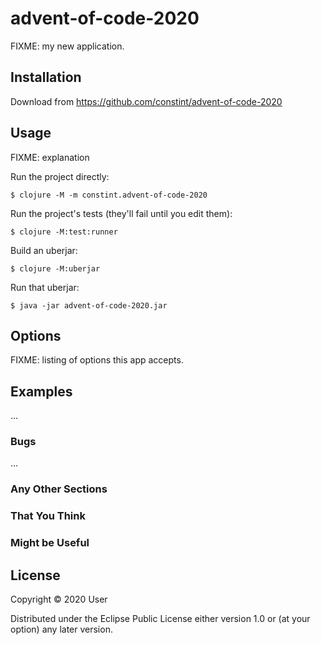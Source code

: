 # advent-of-code-2020

FIXME: my new application.

## Installation

Download from https://github.com/constint/advent-of-code-2020

## Usage

FIXME: explanation

Run the project directly:

    $ clojure -M -m constint.advent-of-code-2020

Run the project's tests (they'll fail until you edit them):

    $ clojure -M:test:runner

Build an uberjar:

    $ clojure -M:uberjar

Run that uberjar:

    $ java -jar advent-of-code-2020.jar

## Options

FIXME: listing of options this app accepts.

## Examples

...

### Bugs

...

### Any Other Sections
### That You Think
### Might be Useful

## License

Copyright © 2020 User

Distributed under the Eclipse Public License either version 1.0 or (at
your option) any later version.

